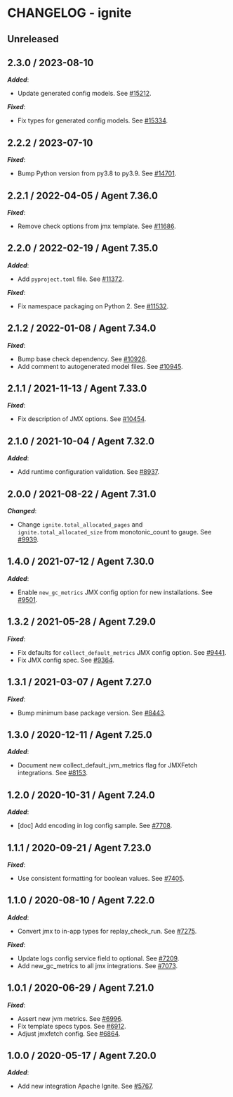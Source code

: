 # CHANGELOG - ignite

## Unreleased

## 2.3.0 / 2023-08-10

***Added***:

* Update generated config models. See [#15212](https://github.com/DataDog/integrations-core/pull/15212).

***Fixed***:

* Fix types for generated config models. See [#15334](https://github.com/DataDog/integrations-core/pull/15334).

## 2.2.2 / 2023-07-10

***Fixed***:

* Bump Python version from py3.8 to py3.9. See [#14701](https://github.com/DataDog/integrations-core/pull/14701).

## 2.2.1 / 2022-04-05 / Agent 7.36.0

***Fixed***:

* Remove check options from jmx template. See [#11686](https://github.com/DataDog/integrations-core/pull/11686).

## 2.2.0 / 2022-02-19 / Agent 7.35.0

***Added***:

* Add `pyproject.toml` file. See [#11372](https://github.com/DataDog/integrations-core/pull/11372).

***Fixed***:

* Fix namespace packaging on Python 2. See [#11532](https://github.com/DataDog/integrations-core/pull/11532).

## 2.1.2 / 2022-01-08 / Agent 7.34.0

***Fixed***:

* Bump base check dependency. See [#10926](https://github.com/DataDog/integrations-core/pull/10926).
* Add comment to autogenerated model files. See [#10945](https://github.com/DataDog/integrations-core/pull/10945).

## 2.1.1 / 2021-11-13 / Agent 7.33.0

***Fixed***:

* Fix description of JMX options. See [#10454](https://github.com/DataDog/integrations-core/pull/10454).

## 2.1.0 / 2021-10-04 / Agent 7.32.0

***Added***:

* Add runtime configuration validation. See [#8937](https://github.com/DataDog/integrations-core/pull/8937).

## 2.0.0 / 2021-08-22 / Agent 7.31.0

***Changed***:

* Change `ignite.total_allocated_pages` and `ignite.total_allocated_size` from monotonic_count to gauge. See [#9939](https://github.com/DataDog/integrations-core/pull/9939).

## 1.4.0 / 2021-07-12 / Agent 7.30.0

***Added***:

* Enable `new_gc_metrics` JMX config option for new installations. See [#9501](https://github.com/DataDog/integrations-core/pull/9501).

## 1.3.2 / 2021-05-28 / Agent 7.29.0

***Fixed***:

* Fix defaults for `collect_default_metrics` JMX config option. See [#9441](https://github.com/DataDog/integrations-core/pull/9441).
* Fix JMX config spec. See [#9364](https://github.com/DataDog/integrations-core/pull/9364).

## 1.3.1 / 2021-03-07 / Agent 7.27.0

***Fixed***:

* Bump minimum base package version. See [#8443](https://github.com/DataDog/integrations-core/pull/8443).

## 1.3.0 / 2020-12-11 / Agent 7.25.0

***Added***:

* Document new collect_default_jvm_metrics flag for JMXFetch integrations. See [#8153](https://github.com/DataDog/integrations-core/pull/8153).

## 1.2.0 / 2020-10-31 / Agent 7.24.0

***Added***:

* [doc] Add encoding in log config sample. See [#7708](https://github.com/DataDog/integrations-core/pull/7708).

## 1.1.1 / 2020-09-21 / Agent 7.23.0

***Fixed***:

* Use consistent formatting for boolean values. See [#7405](https://github.com/DataDog/integrations-core/pull/7405).

## 1.1.0 / 2020-08-10 / Agent 7.22.0

***Added***:

* Convert jmx to in-app types for replay_check_run. See [#7275](https://github.com/DataDog/integrations-core/pull/7275).

***Fixed***:

* Update logs config service field to optional. See [#7209](https://github.com/DataDog/integrations-core/pull/7209).
* Add new_gc_metrics to all jmx integrations. See [#7073](https://github.com/DataDog/integrations-core/pull/7073).

## 1.0.1 / 2020-06-29 / Agent 7.21.0

***Fixed***:

* Assert new jvm metrics. See [#6996](https://github.com/DataDog/integrations-core/pull/6996).
* Fix template specs typos. See [#6912](https://github.com/DataDog/integrations-core/pull/6912).
* Adjust jmxfetch config. See [#6864](https://github.com/DataDog/integrations-core/pull/6864).

## 1.0.0 / 2020-05-17 / Agent 7.20.0

***Added***:

* Add new integration Apache Ignite. See [#5767](https://github.com/DataDog/integrations-core/pull/5767).
